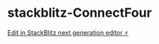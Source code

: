 # stackblitz-ConnectFour

[Edit in StackBlitz next generation editor ⚡️](https://stackblitz.com/~/github.com/Avielbe/stackblitz-ConnectFour)